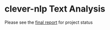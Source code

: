# clever-nlp Text Analysis

Please see the [final report](https://github.com/Unilever-NLP/unilever-nlp/blob/master/misc/UniCleverFinalReport.pdf) for project status
